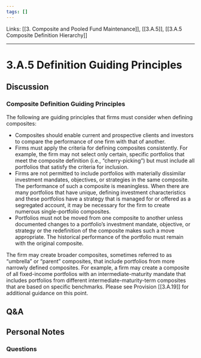 ```yaml
---
tags: []
---
```

Links: [[3. Composite and Pooled Fund Maintenance]], [[3.A.5]], [[3.A.5 Composite Definition Hierarchy]]
___
# 3.A.5 Definition Guiding Principles
## Discussion
### Composite Definition Guiding Principles
The following are guiding principles that firms must consider when defining composites:
- Composites should enable current and prospective clients and investors to compare the performance of one firm with that of another.
- Firms must apply the criteria for defining composites consistently. For example, the firm may not select only certain, specific portfolios that meet the composite definition (i.e., “cherry-picking”) but must include all portfolios that satisfy the criteria for inclusion.
- Firms are not permitted to include portfolios with materially dissimilar investment mandates, objectives, or strategies in the same composite. The performance of such a composite is meaningless. When there are many portfolios that have unique, defining investment characteristics and these portfolios have a strategy that is managed for or offered as a segregated account, it may be necessary for the firm to create numerous single-portfolio composites.
- Portfolios must not be moved from one composite to another unless documented changes to a portfolio’s investment mandate, objective, or strategy or the redefinition of the composite makes such a move appropriate. The historical performance of the portfolio must remain with the original composite.

The firm may create broader composites, sometimes referred to as “umbrella” or “parent” composites, that include portfolios from more narrowly defined composites. For example, a firm may create a composite of all fixed-income portfolios with an intermediate-maturity mandate that includes portfolios from different intermediate-maturity-term composites that are based on specific benchmarks. Please see Provision [[3.A.19]] for additional guidance on this point.
## Q&A

## Personal Notes

### Questions